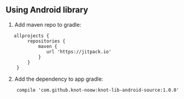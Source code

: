 ## Using Android library

1. Add maven repo to gradle:
>
```
   allprojects {
        repositories {
            maven { 
               url 'https://jitpack.io' 
            }
        }
    }
```
>

2. Add the dependency to app gradle:
>
```
    compile 'com.github.knot-noow:knot-lib-android-source:1.0.0'
```
>
